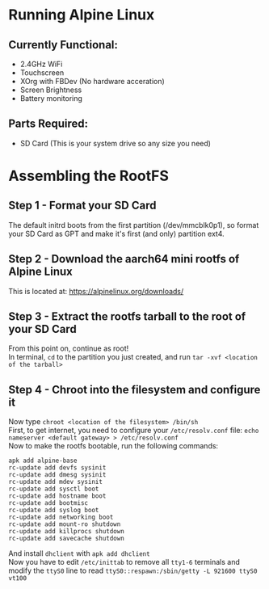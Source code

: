 # Running Alpine Linux

## Currently Functional:
* 2.4GHz WiFi
* Touchscreen
* XOrg with FBDev (No hardware acceration)
* Screen Brightness
* Battery monitoring

## Parts Required:
* SD Card (This is your system drive so any size you need)

# Assembling the RootFS
## Step 1 - Format your SD Card
The default initrd boots from the first partition (/dev/mmcblk0p1), so format your SD Card as GPT and make it's first (and only) partition ext4. <br>

## Step 2 - Download the aarch64 mini rootfs of Alpine Linux
This is located at: https://alpinelinux.org/downloads/ <br>

## Step 3 - Extract the rootfs tarball to the root of your SD Card
From this point on, continue as root! <br>
In terminal, ```cd``` to the partition you just created, and run ```tar -xvf <location of the tarball>``` <br>

## Step 4 - Chroot into the filesystem and configure it
Now type ```chroot <location of the filesystem> /bin/sh``` <br>
First, to get internet, you need to configure your ```/etc/resolv.conf``` file: ```echo nameserver <default gateway> > /etc/resolv.conf``` <br>
Now to make the rootfs bootable, run the following commands: <br>
```
apk add alpine-base
rc-update add devfs sysinit
rc-update add dmesg sysinit
rc-update add mdev sysinit
rc-update add sysctl boot
rc-update add hostname boot
rc-update add bootmisc
rc-update add syslog boot
rc-update add networking boot
rc-update add mount-ro shutdown
rc-update add killprocs shutdown
rc-update add savecache shutdown
```
And install ```dhclient``` with ```apk add dhclient``` <br>
Now you have to edit ```/etc/inittab``` to remove all ```tty1-6``` terminals and modify the ```ttyS0``` line to read ```ttyS0::respawn:/sbin/getty -L 921600 ttyS0 vt100``` <br>

